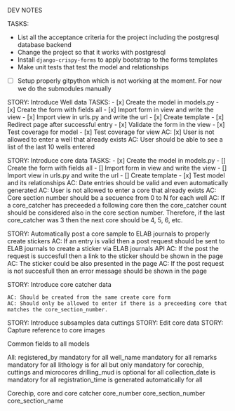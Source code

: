 DEV NOTES

TASKS:
- List all the acceptance criteria for the project including the postgresql database backend
- Change the project so that it works with postgresql
- Install `django-crispy-forms` to apply bootstrap to the forms templates
- Make unit tests that test the model and relationships
- [ ] Setup properly gitpython which is not working at the moment. For now we do the submodules manually



STORY: Introduce Well data
    TASKS:
        - [x] Create the model in models.py
        - [x] Create the form with fields all
        - [x] Import form in view and write the view
        - [x] Import view in urls.py and write the url
        - [x] Create template
        - [x] Redirect page after successful entry
        - [x] Validate the form in the view
        - [x] Test coverage for model
        - [x] Test coverage for view
        AC: [x] User is not allowed to enter a well that already exists
        AC: User should be able to see a list of the last 10 wells entered

STORY: Introduce core data
    TASKS:
        - [x] Create the model in models.py
        - [] Create the form with fields all
        - [] Import form in view and write the view
        - [] Import view in urls.py and write the url
        - [] Create template
        - [x] Test model and its relationships
        AC: Date entries should be valid and even automatically generated
        AC: User is not allowed to enter a core that already exists
        AC: Core section number should be a secuence from 0 to N for each well
        AC: If a core_catcher has preceeded a following core then the core_catcher count should be considered also in the core section number. Therefore, if the last core_catcher was 3 then the next core should be 4, 5, 6, etc.

STORY: Automatically post a core sample to ELAB journals to properly create stickers
    AC: If an entry is valid then a post request should be sent to ELAB journals to create a sticker via ELAB journals API
    AC: If the post the request is succesfull then a link to the sticker should be shown in the page
    AC: The sticker could be also presented in the page
    AC: If the post request is not succesfull then an error message should be shown in the page

STORY: Introduce core catcher data

    AC: Should be created from the same create core form
    AC: Should only be allowed to enter if there is a preceeding core that matches the core_section_number. 

STORY: Introduce subsamples data
    cuttings
STORY: Edit core data
STORY: Capture reference to core images


Common fields to all models

All:
registered_by mandatory for all
well_name mandatory for all
remarks mandatory for all
lithology is for all but only mandatory for corechip, cuttings and microcores
drilling_mud is optional for all
collection_date is mandatory for all
registration_time is generated automatically for all


Corechip, core and core catcher
core_number
core_section_number
core_section_name